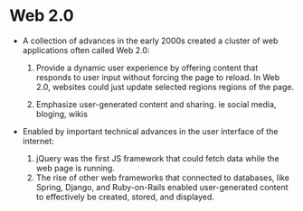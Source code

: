 # Web 2.0 

* A collection of advances in the early 2000s created a cluster of web applications often called Web 2.0: 

    1) Provide a dynamic user experience by offering content that responds to user input without forcing the page to reload. 
    In Web 2.0, websites could just update selected regions regions of the page.

    2) Emphasize user-generated content and sharing. ie social media, bloging, wikis

* Enabled by important technical advances in the user interface of the internet: 

    1) jQuery was the first JS framework that could fetch data while the web page is running.
    2) The rise of other web frameworks that connected to databases, like Spring, Django, and Ruby-on-Rails enabled user-generated content to effectively be created, stored, and displayed.
